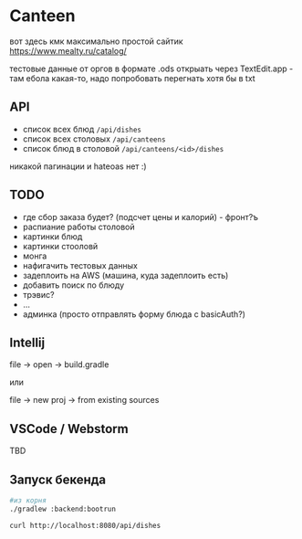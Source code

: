 # Canteen


вот здесь кмк максимально простой сайтик https://www.mealty.ru/catalog/

тестовые данные от оргов в формате .ods открыать через TextEdit.app - 
там ебола какая-то, надо попробовать перегнать хотя бы в txt

## API

- список всех блюд `/api/dishes`
- список всех столовых `/api/canteens`
- список блюд в столовой `/api/canteens/<id>/dishes`

никакой пагинации и hateoas нет :)


## TODO

- где сбор заказа будет? (подсчет цены и калорий) - фронт?ъ
- распиание работы столовой
- картинки блюд
- картинки стооловй
- монга 
- нафигачить тестовых данных
- задеплоить на AWS (машина, куда задеплоить есть)
- добавить поиск по блюду
- трэвис?
- ...
- админка (просто отправлять форму блюда с basicAuth?)


## Intellij

file -> open -> build.gradle

или

file -> new proj -> from existing sources


## VSCode / Webstorm

TBD


## Запуск бекенда

```bash
#из корня
./gradlew :backend:bootrun

curl http://localhost:8080/api/dishes
```